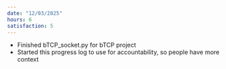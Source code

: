 ```yaml
---
date: "12/03/2025"
hours: 6
satisfaction: 5
---
```

- Finished bTCP_socket.py for bTCP project
- Started this progress log to use for accountability, so people have more context